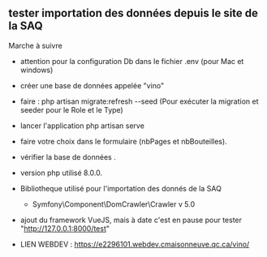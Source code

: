 

## tester importation des données depuis le site de la SAQ

Marche à suivre
- attention pour la configuration Db dans le fichier .env (pour Mac et windows)
- créer une base de données appelée "vino"
- faire : php artisan migrate:refresh --seed (Pour exécuter la migration et seeder pour le Role et le Type)
- lancer l'application php artisan serve
- faire votre choix dans le formulaire (nbPages et nbBouteilles).
- vérifier la base de données .
- version php utilisé 8.0.0.
- Bibliotheque utilisé pour l'importation des donnés de la SAQ 
    + Symfony\Component\DomCrawler\Crawler v 5.0

- ajout du framework VueJS, mais à date c'est en pause 
    pour tester "http://127.0.0.1:8000/test"

- LIEN WEBDEV : https://e2296101.webdev.cmaisonneuve.qc.ca/vino/



